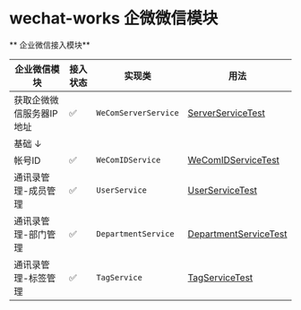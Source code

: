 # wechat-works 企微微信模块

** 企业微信接入模块**

| 企业微信模块        | 接入状态 | 实现类                  | 用法                                                                                                 | 
|---------------|------|----------------------|----------------------------------------------------------------------------------------------------|
| 获取企微微信服务器IP地址 | ✅    | `WeComServerService` | [ServerServiceTest](src/test/java/org/kangspace/wechat/helper/work/WeComServerServiceTest.java)    |
| 基础 ↓          |      |                      |                                                                                                    |
| 帐号ID          | ✅    | `WeComIDService`     | [WeComIDServiceTest](src/test/java/org/kangspace/wechat/helper/work/WeComIDServiceTest.java)       |
| 通讯录管理-成员管理    | ✅    | `UserService`        | [UserServiceTest](src/test/java/org/kangspace/wechat/helper/work/UserServiceTest.java)             |
| 通讯录管理-部门管理    | ✅    | `DepartmentService`  | [DepartmentServiceTest](src/test/java/org/kangspace/wechat/helper/work/DepartmentServiceTest.java) |
| 通讯录管理-标签管理    | ✅    | `TagService`         | [TagServiceTest](src/test/java/org/kangspace/wechat/helper/work/TagServiceTest.java)               |
